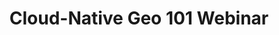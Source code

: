 ---
weight: 20
title: "Cloud-Native Geo 101 Webinar"
when_date: "23 October 2024"
when_time: "1 PM EST / 7 PM CEST / 10:30 PM IST"
where: "Virtual"
description: "Join us for an introductory webinar on innovative formats and tools for geospatial data designed to leverage the power of Cloud architecture. Topics include:

- Dive into the specifics of Cloud-Native Geospatial data formats. 

- Learn how to share and access geospatial data more efficiently. 

- Discover how GIS professionals can benefit from adopting Cloud-Native Geospatial data formats.  

- Find out how to contribute to growing cloud-native geo initiatives."

price: "Free"
image_url: ""
cta_text: "Reserve your spot"
cta_url: "https://47016186.hs-sites.com/cloud-native-geo-101"
hide_cta: true
passed: true
---